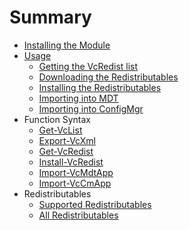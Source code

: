 # Summary

* [Installing the Module](install.MD)
* [Usage](usage.MD)
    * [Getting the VcRedist list](get-vcredists.MD)
    * [Downloading the Redistributables](download.MD)
    * [Installing the Redistributables](install-windows.MD)
    * [Importing into MDT](mdt.MD)
    * [Importing into ConfigMgr](configmgr.MD)
* Function Syntax
    * [Get-VcList](Get-VcList.md)
    * [Export-VcXml](Export-VcXml.md)
    * [Get-VcRedist](Get-VcRedist.md)
    * [Install-VcRedist](Install-VcRedist.md)
    * [Import-VcMdtApp](Import-VcMdtApp.md)
    * [Import-VcCmApp](Import-VcCmApp.md)
* Redistributables
    * [Supported Redistributables](supported-redists.MD)
    * [All Redistributables](all-redists.MD)